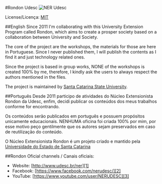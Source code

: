 #Rondon Udesc
<img src="https://s31.postimg.org/ismpf3vyj/nerudesc.png" alt="NER Udesc">

License/Licença: [MIT][5]

##English
Since 2011 I'm collaborating with this University Extension Program called Rondon, which aims to create a prosper society based on a collaboration between University and Society. 

The core of the project are the workshops, the materials for those are here in Portuguese. Since I never published them, I will publish the contents as I find it and just technology related ones.

Since the project is based in group works, NONE of the workshops is created 100% by me, therefore, I kindly ask the users to always respect the authors mentioned in the files.

The project is maintained by [Santa Catarina State University][4].

##Português
Desde 2011 participo de atividades do Núcleo Extensionista Rondon da Udesc, enfim, decidi publicar os conteúdos dos meus trabalhos conforme for encontrando.

Os conteúdos serão publicados em português e possuem propósitos unicamente educacionais. NENHUMA oficina foi criada 100% por mim, por esse motivo peço gentilmente que os autores sejam preservados em caso de reutilização do conteúdo.

O Núcleo Extensionista Rondon é um projeto criado e mantido pela [Universidade do Estado de Santa Catarina][6]

##Rondon Oficial channels / Canais oficiais:
* Website: [http://www.udesc.br/ner][1]
* Facebook: [https://www.facebook.com/nerudesc/][2]
* YouTube: [https://www.youtube.com/user/NERUDESC][3]


[1]: http://www.udesc.br/ner
[2]: https://www.facebook.com/nerudesc/
[3]: https://www.youtube.com/user/NERUDESC
[4]: http://www.udesc.br/english
[5]: https://opensource.org/licenses/MIT
[6]: http://www.udesc.br/
